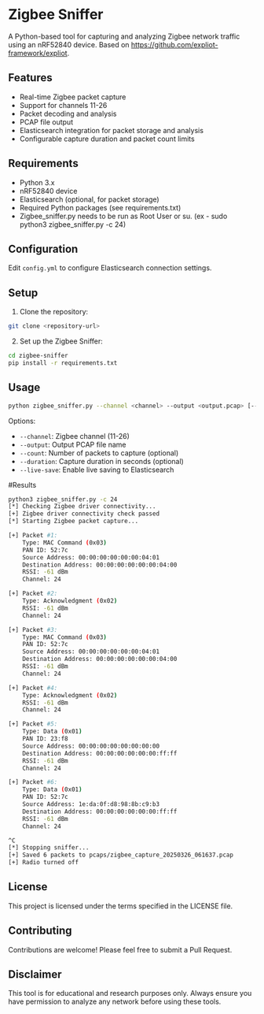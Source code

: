 # Zigbee Sniffer

A Python-based tool for capturing and analyzing Zigbee network traffic using an nRF52840 device.  Based on https://github.com/expliot-framework/expliot. 


## Features
- Real-time Zigbee packet capture
- Support for channels 11-26
- Packet decoding and analysis
- PCAP file output
- Elasticsearch integration for packet storage and analysis
- Configurable capture duration and packet count limits

## Requirements
- Python 3.x
- nRF52840 device
- Elasticsearch (optional, for packet storage)
- Required Python packages (see requirements.txt)
- Zigbee_sniffer.py needs to be run as Root User or su. (ex - sudo python3 zigbee_sniffer.py -c 24)

## Configuration
Edit `config.yml` to configure Elasticsearch connection settings.

## Setup

1. Clone the repository:
```bash
git clone <repository-url>
```

2. Set up the Zigbee Sniffer:
```bash
cd zigbee-sniffer
pip install -r requirements.txt
```

## Usage
```bash
python zigbee_sniffer.py --channel <channel> --output <output.pcap> [--count <packet_count>] [--duration <seconds>] [--live-save]
```

Options:
- `--channel`: Zigbee channel (11-26)
- `--output`: Output PCAP file name
- `--count`: Number of packets to capture (optional)
- `--duration`: Capture duration in seconds (optional)
- `--live-save`: Enable live saving to Elasticsearch

#Results

```bash
python3 zigbee_sniffer.py -c 24 
[*] Checking Zigbee driver connectivity...
[+] Zigbee driver connectivity check passed
[*] Starting Zigbee packet capture...

[+] Packet #1:
    Type: MAC Command (0x03)
    PAN ID: 52:7c
    Source Address: 00:00:00:00:00:00:04:01
    Destination Address: 00:00:00:00:00:00:04:00
    RSSI: -61 dBm
    Channel: 24

[+] Packet #2:
    Type: Acknowledgment (0x02)
    RSSI: -61 dBm
    Channel: 24

[+] Packet #3:
    Type: MAC Command (0x03)
    PAN ID: 52:7c
    Source Address: 00:00:00:00:00:00:04:01
    Destination Address: 00:00:00:00:00:00:04:00
    RSSI: -61 dBm
    Channel: 24

[+] Packet #4:
    Type: Acknowledgment (0x02)
    RSSI: -61 dBm
    Channel: 24

[+] Packet #5:
    Type: Data (0x01)
    PAN ID: 23:f8
    Source Address: 00:00:00:00:00:00:00:00
    Destination Address: 00:00:00:00:00:00:ff:ff
    RSSI: -61 dBm
    Channel: 24

[+] Packet #6:
    Type: Data (0x01)
    PAN ID: 52:7c
    Source Address: 1e:da:0f:d8:98:8b:c9:b3
    Destination Address: 00:00:00:00:00:00:ff:ff
    RSSI: -61 dBm
    Channel: 24

^C
[*] Stopping sniffer...
[+] Saved 6 packets to pcaps/zigbee_capture_20250326_061637.pcap
[+] Radio turned off
```


## License
This project is licensed under the terms specified in the LICENSE file.

## Contributing
Contributions are welcome! Please feel free to submit a Pull Request.

## Disclaimer
This tool is for educational and research purposes only. Always ensure you have permission to analyze any network before using these tools. 
